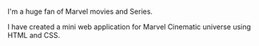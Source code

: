 I'm a huge fan of Marvel movies and Series.

I have created a mini web application for Marvel Cinematic universe using HTML and CSS.

